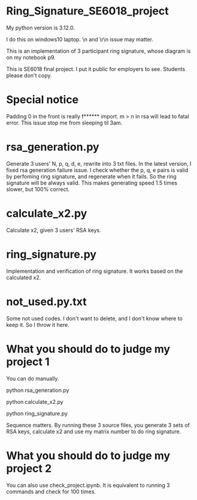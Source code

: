 # Ring_Signature_SE6018_project
My python version is 3.12.0.

I do this on windows10 laptop. \n and \r\n issue may matter. 

This is an implementation of 3 participant ring signature, whose diagram is on my notebook p9. 

This is SE6018 final project. I put it public for employers to see. Students please don't copy. 

# Special notice
Padding 0 in the front is really f****** import. m > n in rsa will lead to fatal error. This issue stop me from sleeping til 3am. 

# rsa_generation.py
Generate 3 users' N, p, q, d, e, rewrite into 3 txt files. In the latest version, I fixed rsa generation failure issue. I check whether the p, q, e pairs is valid by perfoming ring signature, and regenerate when it fails. So the ring signature will be always valid. This makes generating speed 1.5 times slower, but 100% correct. 

# calculate_x2.py
Calculate x2, given 3 users' RSA keys. 

# ring_signature.py
Implementation and verification of ring signature. It works based on the calculated x2. 

# not_used.py.txt
Some not used codes. I don't want to delete, and I don't know where to keep it. So I throw it here. 

# What you should do to judge my project 1
You can do manually. 

python rsa_generation.py

python calculate_x2.py

python ring_signature.py

Sequence matters. By running these 3 source files, you generate 3 sets of RSA keys, calculate x2 and use my matrix number to do ring signature. 

# What you should do to judge my project 2
You can also use check_project.ipynb. It is equivalent to running 3 commands and check for 100 times.

